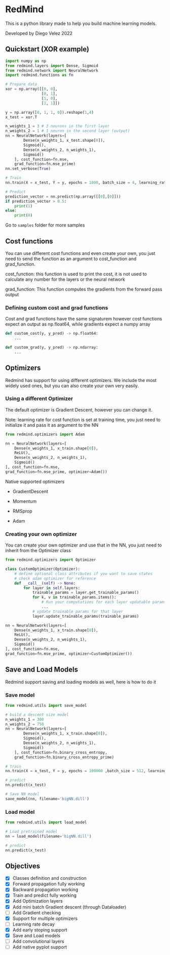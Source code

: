 # RedMind

This is a python library made to help you build machine learning models.

Developed by Diego Velez 2022

## Quickstart (XOR example)

```python
import numpy as np
from redmind.layers import Dense, Sigmoid
from redmind.network import NeuralNetwork
import redmind.functions as fn

# Prepare data
xor = np.array([[0, 0],
                [0, 1],
                [1, 0],
                [1, 1]])

y = np.array([0, 1, 1, 0]).reshape(1,4)
x_test = xor.T

n_weights_1 = 3 # 3 neurons in the first layer
n_weights_2 = 1 # 1 neuron in the second layer (output)
nn = NeuralNetwork(layers=[
        Dense(n_weights_1, x_test.shape[0]),
        Sigmoid(),
        Dense(n_weights_2, n_weights_1),
        Sigmoid()
    ], cost_function=fn.mse, 
    grad_function=fn.mse_prime)
nn.set_verbose(True)

# Train
nn.train(X = x_test, Y = y, epochs = 1000, batch_size = 4, learning_rate=0.5)

# Predict
prediction_vector = nn.predict(np.array([[0],[0]]))
if prediction_vector > 0.5:
    print(1)
else:
    print(0)
```

Go to `samples` folder for more samples

## Cost functions

You can use different cost functions and even create your own, you just need to send the function as an argument to cost_function and grad_function. 

cost_function: this function is used to print the cost, it is not used to calculate any number for the layers or the neural network

grad_function: This function computes the gradients from the forward pass output

### Defining custom cost and grad functions

Cost and grad functions have the same signaturem however cost functions expect an output as np.float64, while gradients expect a numpy array

```python
def custom_cost(y, y_pred) -> np.float64:
    ...

def custom_grad(y, y_pred) -> np.ndarray:
    ...
```

## Optimizers

Redmind has support for using different optimizers. We include the most widely used ones, but you can also create your own very easily.

### Using a different Optimizer

The default optimizer is Gradient Descent, however you can change it.

Note: learning rate for cost function is set at training time, you just need to initialize it and pass it as argument to the NN

```python
from redmind.optimizers import Adam

nn = NeuralNetwork(layers=[
    Dense(n_weights_1, x_train.shape[0]),
    ReLU(),
    Dense(n_weights_2, n_weights_1),
    Sigmoid()
], cost_function=fn.mse, 
grad_function=fn.mse_prime, optimizer=Adam())
```

Native supported optimizers

- GradientDescent

- Momentum

- RMSprop

- Adam


### Creating your own optimizer

You can create your own optimizer and use that in the NN, you just need to inherit from the Optimizer class

```python
from redmind.optimizers import Optimizer

class CustomOptimizer(Optimizer):
    # define optional class attributes if you want to save states
    # check adam optimizer for reference
    def __call__(self) -> None:
        for layer in self.layers:
            trainable_params = layer.get_trainable_params()
            for k, v in trainable_params.items():
                # Run your computations for each layer updatable params
                ...
            # update trainable params for that layer
            layer.update_trainable_params(trainable_params)

nn = NeuralNetwork(layers=[
    Dense(n_weights_1, x_train.shape[0]),
    ReLU(),
    Dense(n_weights_2, n_weights_1),
    Sigmoid()
], cost_function=fn.mse, 
grad_function=fn.mse_prime, optimizer=CustomOptimizer())
```

## Save and Load Models

Redmind support saving and loading models as well, here is how to do it

### Save model
```python
from redmind.utils import save_model

# build a descent size model
n_weights_1 = 300 
n_weights_2 = 750
nn = NeuralNetwork(layers=[
        Dense(n_weights_1, x_train.shape[0]),
        Sigmoid(),
        Dense(n_weights_2, n_weights_1),
        Sigmoid()
    ], cost_function=fn.binary_cross_entropy, 
    grad_function=fn.binary_cross_entropy_prime)

# train
nn.train(X = x_test, Y = y, epochs = 100000 ,batch_size = 512, learning_rate=0.5, early_stoping=99.0)

# predict
nn.predict(x_test)

# Save NN model
save_model(nn, filename='bigNN.dill')
```

### Load model

```python
from redmind.utils import load_model

# Load pretrained model
nn = load_model(filename='bigNN.dill')

# predict
nn.predict(x_test)
```

## Objectives

- [X] Classes definition and construction
- [X] Forward propagation fully working
- [X] Backward propagation working
- [X] Train and predict fully working
- [X] Add Optimization layers
- [X] Add mini batch Gradient descent (through Dataloader)
- [ ] Add Gradient checking
- [X] Support for multiple optimizers
- [ ] Learning rate decay
- [X] Add early stoping support
- [X] Save and Load models
- [ ] Add convolutional layers
- [ ] Add native pyplot support
